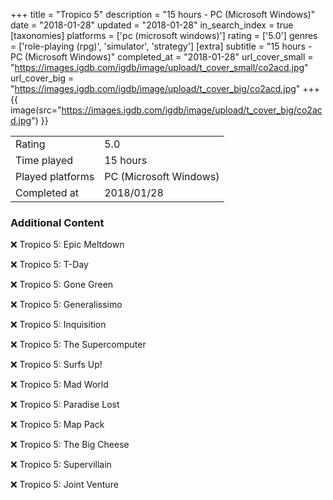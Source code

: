 +++
title = "Tropico 5"
description = "15 hours - PC (Microsoft Windows)"
date = "2018-01-28"
updated = "2018-01-28"
in_search_index = true
[taxonomies]
platforms = ['pc (microsoft windows)']
rating = ['5.0']
genres = ['role-playing (rpg)', 'simulator', 'strategy']
[extra]
subtitle = "15 hours - PC (Microsoft Windows)"
completed_at = "2018-01-28"
url_cover_small = "https://images.igdb.com/igdb/image/upload/t_cover_small/co2acd.jpg"
url_cover_big = "https://images.igdb.com/igdb/image/upload/t_cover_big/co2acd.jpg"
+++
{{ image(src="https://images.igdb.com/igdb/image/upload/t_cover_big/co2acd.jpg") }}

|              |            |
| ------------ | ---------- |
| Rating       | 5.0 |
| Time played  | 15 hours |
| Played platforms    | PC (Microsoft Windows) |
| Completed at | 2018/01/28 |



### Additional Content


❌ Tropico 5: Epic Meltdown

❌ Tropico 5: T-Day

❌ Tropico 5: Gone Green

❌ Tropico 5: Generalissimo

❌ Tropico 5: Inquisition

❌ Tropico 5: The Supercomputer

❌ Tropico 5: Surfs Up!

❌ Tropico 5: Mad World

❌ Tropico 5: Paradise Lost

❌ Tropico 5: Map Pack

❌ Tropico 5: The Big Cheese

❌ Tropico 5: Supervillain

❌ Tropico 5: Joint Venture
